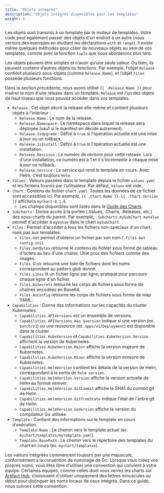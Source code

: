 ```yaml
---
title: "Objets intégrés"
description: "Objets intégrés disponibles pour les templates"
weight: 3
---
```


Les objets sont transmis à un template par le moteur de templates. Votre code peut également passer des objets d'un endroit à un autre (nous verrons des exemples en étudiant les déclarations `with` et `range`). Il existe même quelques méthodes pour créer de nouveaux objets au sein de vos templates, comme avec la fonction `tuple` que nous aborderons plus tard.

Les objets peuvent être simples et n’avoir qu’une seule valeur. Ou bien, ils peuvent contenir d’autres objets ou fonctions. Par exemple, l’objet `Release` contient plusieurs sous-objets (comme `Release.Name`), et l’objet `Files` possède plusieurs fonctions.

Dans la section précédente, nous avons utilisé `{{ .Release.Name }}` pour insérer le nom d'une release dans un template. `Release` est l'un des objets de haut niveau que vous pouvez accéder dans vos templates.

- `Release` : Cet objet décrit la release elle-même et contient plusieurs objets à l'intérieur :
  - `Release.Name` : Le nom de la release.
  - `Release.Namespace` : Le namespace dans lequel la release sera déployée (sauf si le manifest en décide autrement).
  - `Release.IsUpgrade` : Défini à `true` si l'opération actuelle est une mise à jour ou un rollback.
  - `Release.IsInstall` : Défini à `true` si l'opération actuelle est une installation.
  - `Release.Revision` : Le numéro de révision pour cette release. Lors d'une installation, ce numéro est à 1 et il s'incrémente à chaque mise à jour ou rollback.
  - `Release.Service` : Le service qui rend le template en cours. Avec Helm, c'est toujours `Helm`.
- `Values` : Valeurs passées dans le template depuis le fichier `values.yaml` et les fichiers fournis par l'utilisateur. Par défaut, `Values` est vide.
- `Chart` : Contenu du fichier `Chart.yaml`. Toutes les données de ce fichier sont accessibles ici. Par exemple, `{{ .Chart.Name }}-{{ .Chart.Version }}` affichera `mychart-0.1.0`.
  - Les champs disponibles sont listés dans le [Guide des Charts]({{}}).
- `Subcharts` : Donne accès à la portée (.Values, .Charts, .Releases, etc.) des sous-charts du parent. Par exemple, `.Subcharts.mySubChart.myValue` permet d'accéder à `myValue` dans le chart `mySubChart`.
- `Files` : Permet d'accéder à tous les fichiers non-spéciaux d'un chart, mais pas aux templates. 
  - `Files.Get` permet d'obtenir un fichier par son nom (`.Files.Get config.ini`).
  - `Files.GetBytes` retourne le contenu du fichier sous forme de tableau d'octets au lieu d'une chaîne. Utile pour des fichiers comme des images.
  - `Files.Glob` retourne une liste de fichiers dont les noms correspondent au pattern glob donné.
  - `Files.Lines` lit un fichier ligne par ligne, pratique pour parcourir chaque ligne d'un fichier.
  - `Files.AsSecrets` retourne les corps de fichiers sous forme de chaînes encodées en Base64.
  - `Files.AsConfig` retourne les corps de fichiers sous forme de map YAML.
- `Capabilities` : Donne des informations sur les capacités du cluster Kubernetes.
  - `Capabilities.APIVersions` est un ensemble de versions.
  - `Capabilities.APIVersions.Has $version` indique si une version (ex. `batch/v1`) ou une ressource (ex. `apps/v1/Deployment`) est disponible dans le cluster.
  - `Capabilities.KubeVersion` et `Capabilities.KubeVersion.Version` affichent la version de Kubernetes.
  - `Capabilities.KubeVersion.Major` affiche la version majeure de Kubernetes.
  - `Capabilities.KubeVersion.Minor` affiche la version mineure de Kubernetes.
  - `Capabilities.HelmVersion` contient les détails de la version de Helm, correspondant à la sortie de `helm version`.
  - `Capabilities.HelmVersion.Version` affiche la version actuelle de Helm au format semver.
  - `Capabilities.HelmVersion.GitCommit` affiche le SHA1 du commit git de Helm.
  - `Capabilities.HelmVersion.GitTreeState` indique l'état de l'arbre git de Helm.
  - `Capabilities.HelmVersion.GoVersion` affiche la version du compilateur Go utilisée.
- `Template` : Contient des informations sur le template en cours d'exécution.
  - `Template.Name` : Le chemin vers le template actuel (ex. `mychart/templates/mytemplate.yaml`).
  - `Template.BasePath` : Le chemin vers le répertoire des templates du chart en cours (ex. `mychart/templates`).

Les valeurs intégrées commencent toujours par une majuscule, conformément à la convention de nommage de Go. Lorsque vous créez vos propres noms, vous êtes libre d'utiliser une convention qui convient à votre équipe. Certaines équipes, comme celles dont vous verrez les charts sur [Artifact Hub](https://artifacthub.io/packages/search?kind=0), choisissent d'utiliser uniquement des lettres minuscules au début pour distinguer les noms locaux de ceux intégrés. Dans ce guide, nous suivons cette convention.
